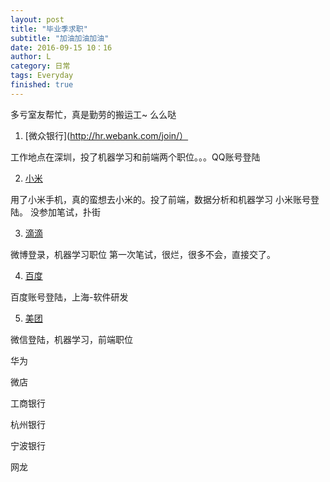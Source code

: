 ```yaml
---
layout: post
title: "毕业季求职"
subtitle: "加油加油加油"
date: 2016-09-15 10：16
author: L
category: 日常
tags: Everyday
finished: true
---
```


多亏室友帮忙，真是勤劳的搬运工~ 么么哒

1. [微众银行](http://hr.webank.com/join/）

  工作地点在深圳，投了机器学习和前端两个职位。。。QQ账号登陆

2. [小米](http://hr.xiaomi.com/campus/process)

  用了小米手机，真的蛮想去小米的。投了前端，数据分析和机器学习
  小米账号登陆。
  没参加笔试，扑街

3. [滴滴](http://campus.chinahr.com/2017/didichuxing2017/index.asp)

  微博登录，机器学习职位
  第一次笔试，很烂，很多不会，直接交了。

4. [百度](http://talent.baidu.com/external/baidu/campus.html#/campus)

  百度账号登陆，上海-软件研发

5. [美团](http://campus.meituan.com/?source=nowcoder#/personal)

  微信登陆，机器学习，前端职位

华为

微店

工商银行

杭州银行

宁波银行

网龙
